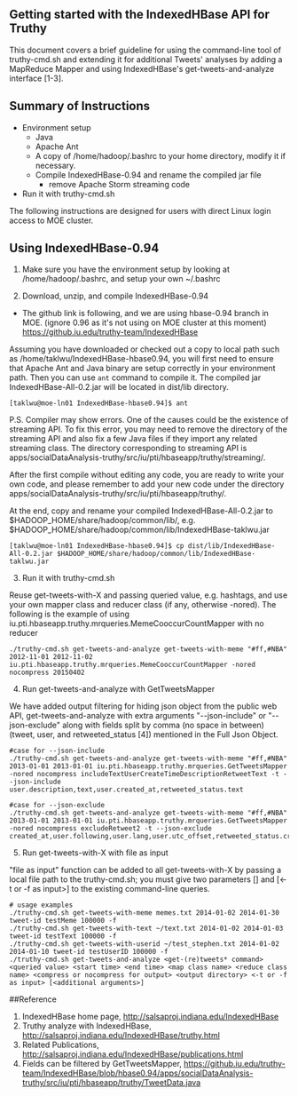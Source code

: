 ## Getting started with the IndexedHBase API for Truthy
This document covers a brief guideline for using the command-line tool of truthy-cmd.sh and extending it for additional Tweets' analyses by adding a MapReduce Mapper and using IndexedHBase's get-tweets-and-analyze interface [1-3].

## Summary of Instructions
* Environment setup
  * Java
  * Apache Ant
  * A copy of /home/hadoop/.bashrc to your home directory, modify it if necessary.
  * Compile IndexedHBase-0.94 and rename the compiled jar file
    * remove Apache Storm streaming code
* Run it with truthy-cmd.sh 
  
The following instructions are designed for users with direct Linux login access to MOE cluster.

## Using IndexedHBase-0.94
1. Make sure you have the environment setup by looking at /home/hadoop/.bashrc, and setup your own ~/.bashrc 

2. Download, unzip, and compile IndexedHBase-0.94
  * The github link is following, and we are using hbase-0.94 branch in MOE. (ignore 0.96 as it's not using on MOE cluster at this moment)
https://github.iu.edu/truthy-team/IndexedHBase
  

  Assuming you have downloaded or checked out a copy to local path such as /home/taklwu/IndexedHBase-hbase0.94, you will first need to ensure that Apache Ant and Java binary are setup correctly in your environment path. Then you can use ```ant``` command to compile it. The compiled jar IndexedHBase-All-0.2.jar will be located in dist/lib directory.

  ```
  [taklwu@moe-ln01 IndexedHBase-hbase0.94]$ ant
  ```
  
  P.S. Compiler may show errors. One of the causes could be the existence of streaming API. To fix this error, you may need to remove the directory of the streaming API and also fix a few Java files if they import any related streaming class. The directory corresponding to streaming API is apps/socialDataAnalysis-truthy/src/iu/pti/hbaseapp/truthy/streaming/.

  After the first compile without editing any code, you are ready to write your own code, and please remember to add your new code under the directory apps/socialDataAnalysis-truthy/src/iu/pti/hbaseapp/truthy/.

  At the end, copy and rename your compiled IndexedHBase-All-0.2.jar to $HADOOP_HOME/share/hadoop/common/lib/, e.g. $HADOOP_HOME/share/hadoop/common/lib/IndexedHBase-taklwu.jar
  ```
  [taklwu@moe-ln01 IndexedHBase-hbase0.94]$ cp dist/lib/IndexedHBase-All-0.2.jar $HADOOP_HOME/share/hadoop/common/lib/IndexedHBase-taklwu.jar
  ```

3. Run it with truthy-cmd.sh

  Reuse get-tweets-with-X and passing queried value, e.g. hashtags, and use your own mapper class and reducer class (if any, otherwise -nored). The following is the example of using iu.pti.hbaseapp.truthy.mrqueries.MemeCooccurCountMapper with no reducer

  ```
  ./truthy-cmd.sh get-tweets-and-analyze get-tweets-with-meme "#ff,#NBA" 2012-11-01 2012-11-02 iu.pti.hbaseapp.truthy.mrqueries.MemeCooccurCountMapper -nored nocompress 20150402
  ```

4. Run get-tweets-and-analyze with GetTweetsMapper

  We have added output filtering for hiding json object from the public web API, get-tweets-and-analyze with extra arguments "--json-include" or "--json-exclude" along with fields split by comma (no space in between) (tweet, user, and retweeted_status [4]) mentioned in the Full Json Object.

  ```
  #case for --json-include
  ./truthy-cmd.sh get-tweets-and-analyze get-tweets-with-meme "#ff,#NBA" 2013-01-01 2013-01-01 iu.pti.hbaseapp.truthy.mrqueries.GetTweetsMapper -nored nocompress includeTextUserCreateTimeDescriptionRetweetText -t --json-include user.description,text,user.created_at,retweeted_status.text
  
  #case for --json-exclude
  ./truthy-cmd.sh get-tweets-and-analyze get-tweets-with-meme "#ff,#NBA" 2013-01-01 2013-01-01 iu.pti.hbaseapp.truthy.mrqueries.GetTweetsMapper -nored nocompress excludeRetweet2 -t --json-exclude created_at,user.following,user.lang,user.utc_offset,retweeted_status.created_at,retweeted_status.user.lang,retweeted_status.user.utc_offset
  ```
  
5. Run get-tweets-with-X with file as input

  "file as input" function can be added to all get-tweets-with-X by passing a local file path to the truthy-cmd.sh; you must give two parameters [<number of tweets per file>] and [<-t or -f as input>] to the existing command-line queries.
  
  ```
  # usage examples
  ./truthy-cmd.sh get-tweets-with-meme memes.txt 2014-01-02 2014-01-30 tweet-id testMeme 100000 -f
  ./truthy-cmd.sh get-tweets-with-text ~/text.txt 2014-01-02 2014-01-03 tweet-id testText 100000 -f
  ./truthy-cmd.sh get-tweets-with-userid ~/test_stephen.txt 2014-01-02 2014-01-10 tweet-id testUserID 100000 -f
  ./truthy-cmd.sh get-tweets-and-analyze <get-(re)tweets* command> <queried value> <start time> <end time> <map class name> <reduce class name> <compress or nocompress for output> <output directory> <-t or -f as input> [<additional arguments>]
  ```
  


##Reference
1. IndexedHBase home page, http://salsaproj.indiana.edu/IndexedHBase
2. Truthy analyze with IndexedHBase, http://salsaproj.indiana.edu/IndexedHBase/truthy.html 
3. Related Publications, http://salsaproj.indiana.edu/IndexedHBase/publications.html
4. Fields can be filtered by GetTweetsMapper, https://github.iu.edu/truthy-team/IndexedHBase/blob/hbase0.94/apps/socialDataAnalysis-truthy/src/iu/pti/hbaseapp/truthy/TweetData.java
